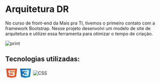 # Arquitetura DR

No curso de front-end da Mais pra TI, tivemos o primeiro contato com a framework Bootstrap. Nesse projeto desenvolvi um modelo de site de arquitetura e utilizei essa ferramenta para otimizar o tempo de criação.

![print](https://user-images.githubusercontent.com/102995291/219467693-92cbf924-ec54-442f-89e1-f91600f0266e.jpg)


## Tecnologias utilizadas:
<div style="display: inline_block">
 <img align="center" alt="HTML" height="30" width="40" src="https://raw.githubusercontent.com/devicons/devicon/master/icons/html5/html5-original.svg">
 <img align="center" alt="CSS" height="30" width="40" src="https://raw.githubusercontent.com/devicons/devicon/master/icons/css3/css3-original.svg">
   <img align="center" alt="CSS" height="30" width="40" src="https://cdn.jsdelivr.net/gh/devicons/devicon/icons/bootstrap/bootstrap-original.svg" />
 
</div>
